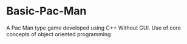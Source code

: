# Basic-Pac-Man
A Pac Man type game developed using C++ Without GUI. Use of core concepts of object oriented programming
